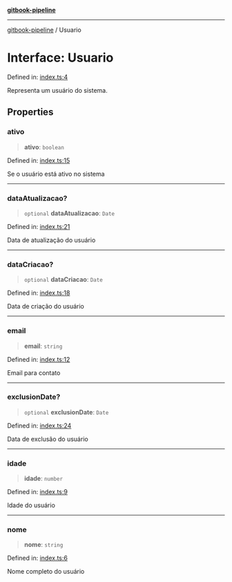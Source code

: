 [**gitbook-pipeline**](../README.md)

***

[gitbook-pipeline](../README.md) / Usuario

# Interface: Usuario

Defined in: [index.ts:4](https://bitbucket.org/blingsio/gitbook-pipeline/src/1d396875a121defee18e8c40f1c3ae0964960087/src/index.ts#lines-4)

Representa um usuário do sistema.

## Properties

### ativo

> **ativo**: `boolean`

Defined in: [index.ts:15](https://bitbucket.org/blingsio/gitbook-pipeline/src/1d396875a121defee18e8c40f1c3ae0964960087/src/index.ts#lines-15)

Se o usuário está ativo no sistema

***

### dataAtualizacao?

> `optional` **dataAtualizacao**: `Date`

Defined in: [index.ts:21](https://bitbucket.org/blingsio/gitbook-pipeline/src/1d396875a121defee18e8c40f1c3ae0964960087/src/index.ts#lines-21)

Data de atualização do usuário

***

### dataCriacao?

> `optional` **dataCriacao**: `Date`

Defined in: [index.ts:18](https://bitbucket.org/blingsio/gitbook-pipeline/src/1d396875a121defee18e8c40f1c3ae0964960087/src/index.ts#lines-18)

Data de criação do usuário

***

### email

> **email**: `string`

Defined in: [index.ts:12](https://bitbucket.org/blingsio/gitbook-pipeline/src/1d396875a121defee18e8c40f1c3ae0964960087/src/index.ts#lines-12)

Email para contato

***

### exclusionDate?

> `optional` **exclusionDate**: `Date`

Defined in: [index.ts:24](https://bitbucket.org/blingsio/gitbook-pipeline/src/1d396875a121defee18e8c40f1c3ae0964960087/src/index.ts#lines-24)

Data de exclusão do usuário

***

### idade

> **idade**: `number`

Defined in: [index.ts:9](https://bitbucket.org/blingsio/gitbook-pipeline/src/1d396875a121defee18e8c40f1c3ae0964960087/src/index.ts#lines-9)

Idade do usuário

***

### nome

> **nome**: `string`

Defined in: [index.ts:6](https://bitbucket.org/blingsio/gitbook-pipeline/src/1d396875a121defee18e8c40f1c3ae0964960087/src/index.ts#lines-6)

Nome completo do usuário
